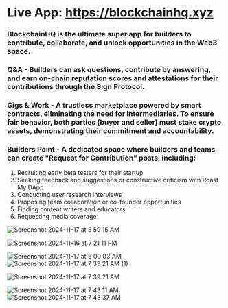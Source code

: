 # Live App: https://blockchainhq.xyz


### BlockchainHQ is the ultimate super app for builders to contribute, collaborate, and unlock opportunities in the Web3 space.

### Q&A - Builders can ask questions, contribute by answering, and earn on-chain reputation scores and attestations for their contributions through the Sign Protocol.
### Gigs & Work - A trustless marketplace powered by smart contracts, eliminating the need for intermediaries. To ensure fair behavior, both parties (buyer and seller) must stake crypto assets, demonstrating their commitment and accountability.
### Builders Point - A dedicated space where builders and teams can create "Request for Contribution" posts, including:

1) Recruiting early beta testers for their startup
2) Seeking feedback and suggestions or constructive criticism with Roast My DApp
3) Conducting user research interviews
4) Proposing team collaboration or co-founder opportunities
5) Finding content writers and educators
6) Requesting media coverage


![Screenshot 2024-11-17 at 5 59 15 AM](https://github.com/user-attachments/assets/88d1960f-8a70-46bc-8603-ca32972b5b8f)

![Screenshot 2024-11-16 at 7 21 11 PM](https://github.com/user-attachments/assets/a1a494d6-46ef-4f13-b67d-36efd5cb44c8)

![Screenshot 2024-11-17 at 6 00 03 AM](https://github.com/user-attachments/assets/86c29c4b-619e-4b5c-afa8-4025f5ef54ee)
![Screenshot 2024-11-17 at 7 39 21 AM (1)](https://github.com/user-attachments/assets/43effef7-5ebe-4325-95d7-9a32e529ae61)

![Screenshot 2024-11-17 at 7 39 21 AM](https://github.com/user-attachments/assets/2c5de975-0c25-4cb1-aaf1-7246c179996d)

![Screenshot 2024-11-17 at 7 43 11 AM](https://github.com/user-attachments/assets/0247be2f-b51f-4ecf-adda-b80ed329fcc0)
![Screenshot 2024-11-17 at 7 43 37 AM](https://github.com/user-attachments/assets/0cf7627c-627c-4537-81eb-e0d797a08fee)
